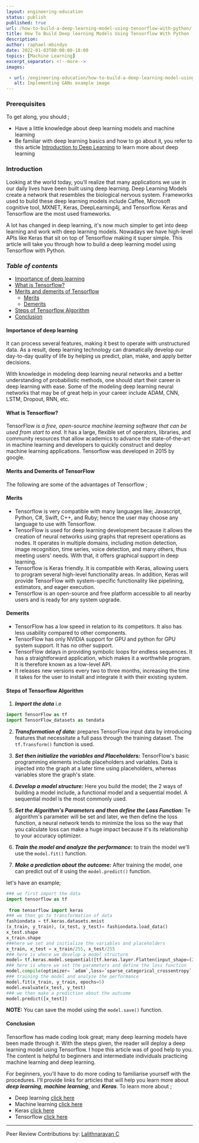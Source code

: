 ```yaml
---
layout: engineering-education
status: publish
published: true
url: /how-to-build-a-deep-learning-model-using-tensorflow-with-python/
title: How To Build Deep learning Models Using Tensorflow With Python
description: 
author: raphael-mbindyo
date: 2022-01-03T00:00:00-18:00
topics: [Machine Learning]
excerpt_separator: <!--more-->
images:

 - url: /engineering-education/how-to-build-a-deep-learning-model-using-tensorflow-with-python/hero.jpg
   alt: Implementing GANs example image
---
```



### Prerequisites
To get along, you should ;
- Have a little knowledge about deep learning models and machine learning
- Be familiar with deep learning basics and how to go about it, you refer to this article [Introduction to Deep Learning](https://www.section.io/engineering-education/introduction-to-deep-learning/) to learn more about deep learning

### Introduction
Looking at the world today, you’ll realize that many applications we use in our daily lives have been built using deep learning. Deep Learning Models create a network that resembles the biological nervous system. Frameworks used to build these deep learning models include Caffee, Microsoft cognitive tool, MXNET, Keras, DeepLearning4j, and Tensorflow. Keras and Tensorflow are the most used frameworks.

A lot has changed in deep learning, it's now much simpler to get into deep learning and work with deep learning models. Nowadays we have high-level APIs like Keras that sit on top of Tensorflow making it super simple. This article will take you through how to build a deep learning model using Tensorflow with Python.

### *Table of contents*
- [Importance of deep learning](#importance-of-deep-learning)
- [What is Tensorflow?](#what-is-tensorflow?)
- [Merits and demerits of Tensorflow](#merits-and-demerits-of-tensorflow)
  - [Merits](#merits)
  - [Demerits](#demerits)
- [Steps of Tensorflow Algorithm](#steps-of-tensorflow-algorithm)
- [Conclusion](#conclusion)

#### **Importance of deep learning**
It can process several features, making it best to operate with unstructured data. As a result, deep learning technology can dramatically develop our day-to-day quality of life by helping us predict, plan, make, and apply better decisions.

With knowledge in modeling deep learning neural networks and a better understanding of probabilistic methods, one should start their career in deep learning with ease.
Some of the modeling deep learning neural networks that may be of great help in your career include ADAM, CNN, LSTM, Dropout, RNN, etc.

#### __What is Tensorflow?__
TensorFlow *is a free, open-source machine learning software that can be used from start to end.*
It has a large, flexible set of operators, libraries, and community resources that allow academics to advance the state-of-the-art in machine learning and developers to quickly construct and deploy machine learning applications.
Tensorflow was developed in 2015 by google.

#### **Merits and Demerits of TensorFlow**
The following are some of the advantages of Tensorflow ;

#### Merits
- Tensorflow is very compatible with many languages like;  Javascript, Python, C#, Swift, C++, and Ruby; hence the user may choose any language to use with Tensorflow.
- TensorFlow is used for deep learning development because it allows the creation of neural networks using graphs that represent operations as nodes. It operates in multiple domains, including motion detection, image recognition, time series, voice detection, and many others, thus meeting users' needs. With that, it offers graphical support in deep learning.
- Tensorflow is Keras friendly. It is compatible with Keras, allowing users to program several high-level functionality areas. In addition, Keras will provide TensorFlow with system-specific functionality like pipelining, estimators, and eager execution.
- Tensorflow is an open-source and free platform accessible to all nearby users and is ready for any system upgrade.

#### Demerits
- TensorFlow has a low speed in relation to its competitors. It also has less usability compared to other components.
- TensorFlow has only NVIDIA support for GPU and python for GPU system support. It has no other support.
- TensorFlow delays in providing symbolic loops for endless sequences. It has a straightforward application, which makes it a worthwhile program. It is therefore known as a low-level API.
- It releases new versions every two to three months, increasing the time it takes for the user to install and integrate it with their existing system.

#### **Steps of Tensorflow Algorithm**
1. ***Import the data*** i.e
```python
import TensorFlow as tf
import TensorFlow_datasets as tendata
```

2. ***Transformation of data:*** prepares TensorFlow input data by introducing features that necessitate a full pass through the training dataset. The `tf.Transform()` function is used.


3. ***Set then initialize the variables and Placeholders:*** TensorFlow's basic programming elements include placeholders and variables. Data is injected into the graph at a later time using placeholders, whereas variables store the graph's state.

4. ***Develop a model structure:*** Here you build the model; the 2 ways of building a model include, a functional model and a sequential model. A sequential model is the most commonly used.

5. ***Set the Algorithm's Parameters and then define the Loss Function:*** Te algorithm's parameter will be set and later, we then define the loss function, a neural network tends to minimize the loss so the way that you calculate loss can make a huge impact because it's its relationship to your accuracy optimizer.

6. ***Train the model and analyze the performance:*** to train the model we'll use the  `model.fit()` function.

7. ***Make a prediction about the outcome:*** After training the model, one can predict out of it using the `model.predict()` function.

let's have an example;

```python
### we first import the data
import tensorflow as tf
              
 from tensorflow import keras
### we then go to transformation of data
fashiondata = tf.keras.datasets.mnist
(x_train, y_train), (x_test, y_test)= fashiondata.load_data()
x_test.shape
x_train.shape
###here we set and initialize the variables and placeholders
x_train, x_test = x_train/255, x_test/255
### here is where we develop a model structure
model= tf.keras.model.sequential([tf.keras.layer.Flatten(input_shape=(28,28)),tf.keras.layer.Dense(128, activation =`relu`), tf.keras.layer.Dropout(0.2),tf.keras.layer.Dense(10, activation=`softmax`)])
### here is where we set the parameters and define the loss function
model.compile(optimizer= `adam`,loss=`sparse_categorical_crossentropy`, metrics[`accuracy`])
### training the model and analyse the performance
model.fit(x_train, y_train, epochs=5)
model.evaluate(x_test, y_test)
### we then make a prediction about the outcome
model.predict([x_test])
```

**NOTE:** You can save the model using the `model.save()` function.

#### Conclusion
Tensorflow has made coding look great; many deep learning models have been made through it. With the steps given, the reader will deploy a deep learning model using Tensorflow. I hope this article was of good help to you. The content is helpful to beginners and intermediate individuals practicing machine learning and deep learning.

For beginners, you'll have to do more coding to familiarise yourself with the procedures.
I'll provide links for articles that will help you learn more about ***deep learning***, ***machine learning***, and ***Keras***. To learn more about ;
- Deep learning [click here](ibm.com/cloud/learn/deep-learning)  
- Machine learning [click here](https://www.w3schools.com/python/python_ml_getting_started.asp)
- Keras [click here](https://machinelearningmastery.com/tutorial-first-neural-network-python-keras/)
- Tensorflow [click here](https://www.tensorflow.org/learn)

---
Peer Review Contributions by: [Lalithnarayan C](/engineering-education/authors/lalithnarayan-c/)

